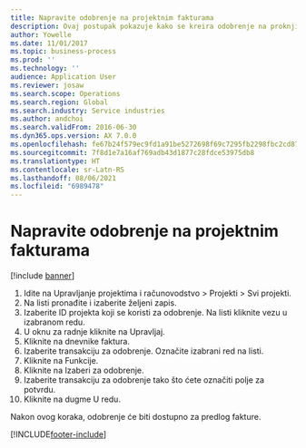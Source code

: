 ```yaml
---
title: Napravite odobrenje na projektnim fakturama
description: Ovaj postupak pokazuje kako se kreira odobrenje na proknjiženim fakturama projekta.
author: Yowelle
ms.date: 11/01/2017
ms.topic: business-process
ms.prod: ''
ms.technology: ''
audience: Application User
ms.reviewer: josaw
ms.search.scope: Operations
ms.search.region: Global
ms.search.industry: Service industries
ms.author: andchoi
ms.search.validFrom: 2016-06-30
ms.dyn365.ops.version: AX 7.0.0
ms.openlocfilehash: fe67b24f579ec9fd1a91be5272698f69c7295fb2298fbc2cd872f24a5858ce99
ms.sourcegitcommit: 7f8d1e7a16af769adb43d1877c28fdce53975db8
ms.translationtype: HT
ms.contentlocale: sr-Latn-RS
ms.lasthandoff: 08/06/2021
ms.locfileid: "6989478"
---
```

# <a name="create-a-credit-note-on-project-invoices"></a>Napravite odobrenje na projektnim fakturama

[!include [banner](../../includes/banner.md)]

1. Idite na Upravljanje projektima i računovodstvo > Projekti > Svi projekti. 
2. Na listi pronađite i izaberite željeni zapis. 
3. Izaberite ID projekta koji se koristi za odobrenje. Na listi kliknite vezu u izabranom redu. 
4. U oknu za radnje kliknite na Upravljaj. 
5. Kliknite na dnevnike faktura. 
6. Izaberite transakciju za odobrenje. Označite izabrani red na listi. 
7. Kliknite na Funkcije. 
8. Kliknite na Izaberi za odobrenje. 
9. Izaberite transakciju za odobrenje tako što ćete označiti polje za potvrdu.
10. Kliknite na dugme U redu. 

Nakon ovog koraka, odobrenje će biti dostupno za predlog fakture.


[!INCLUDE[footer-include](../../includes/footer-banner.md)]